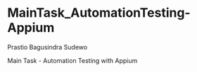 # MainTask_AutomationTesting-Appium

Prastio Bagusindra Sudewo

Main Task - Automation Testing with Appium